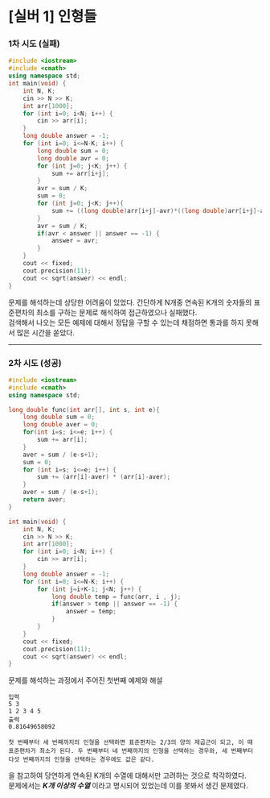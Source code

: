# [실버 1] 인형들

### 1차 시도 (실패)
```cpp
#include <iostream>
#include <cmath>
using namespace std;
int main(void) {
    int N, K;
    cin >> N >> K;
    int arr[1000];
    for (int i=0; i<N; i++) {
        cin >> arr[i];
    }
    long double answer = -1;
    for (int i=0; i<=N-K; i++) {
        long double sum = 0;
        long double avr = 0;
        for (int j=0; j<K; j++) {
            sum += arr[i+j];
        }
        avr = sum / K;
        sum = 0;
        for (int j=0; j<K; j++){
            sum += ((long double)arr[i+j]-avr)*((long double)arr[i+j]-avr);
        }
        avr = sum / K;
        if(avr < answer || answer == -1) {
            answer = avr;
        }
    }
    cout << fixed;
    cout.precision(11);
    cout << sqrt(answer) << endl;
}
```

문제를 해석하는데 상당한 어려움이 있었다. 간단하게 N개중 연속된 K개의 숫자들의 표준편차의 최소를 구하는 문제로 해석하여 접근하였으나 실패했다.  
검색해서 나오는 모든 예제에 대해서 정답을 구할 수 있는데 채점하면 통과를 하지 못해서 많은 시간을 쏟았다.

*****

### 2차 시도 (성공)
```cpp
#include <iostream>
#include <cmath>
using namespace std;

long double func(int arr[], int s, int e){
    long double sum = 0;
    long double aver = 0;
    for(int i=s; i<=e; i++) {
        sum += arr[i];
    }
    aver = sum / (e-s+1);
    sum = 0;
    for (int i=s; i<=e; i++) {
        sum += (arr[i]-aver) * (arr[i]-aver);
    }
    aver = sum / (e-s+1);
    return aver;
}

int main(void) {
    int N, K;
    cin >> N >> K;
    int arr[1000];
    for (int i=0; i<N; i++) {
        cin >> arr[i];
    }
    long double answer = -1;
    for (int i=0; i<=N-K; i++) {
        for (int j=i+K-1; j<N; j++) {
            long double temp = func(arr, i , j);
            if(answer > temp || answer == -1) {
                answer = temp;
            }
        }
    }
    cout << fixed;
    cout.precision(11);
    cout << sqrt(answer) << endl;
}
```

문제를 해석하는 과정에서 주어진 첫번째 예제와 해설
```
입력
5 3
1 2 3 4 5
출력
0.81649658092

첫 번째부터 세 번째까지의 인형을 선택하면 표준편차는 2/3의 양의 제곱근이 되고, 이 때 표준편차가 최소가 된다. 두 번째부터 네 번째까지의 인형을 선택하는 경우와, 세 번째부터 다섯 번째까지의 인형을 선택하는 경우에도 값은 같다.  
```
을 참고하여 당연하게 연속된 K개의 수열에 대해서만 고려하는 것으로 착각하였다.  
문제에서는 ***K개 이상의 수열*** 이라고 명시되어 있었는데 이를 못봐서 생긴 문제였다.


